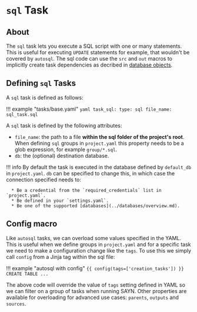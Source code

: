 # `sql` Task

## About

The `sql` task lets you execute a SQL script with one or many statements. This is useful for
executing `UPDATE` statements for example, that wouldn't be covered by `autosql`.
The sql code can use the `src` and `out` macros to implicitly create task dependencies as decribed in [database objects](../database_objects.md).


## Defining `sql` Tasks

A `sql` task is defined as follows:

!!! example "tasks/base.yaml"
    ```yaml
    task_sql:
      type: sql
      file_name: sql_task.sql
    ```

A `sql` task is defined by the following attributes:

* `file_name`: the path to a file **within the sql folder of the project's root**. When defining `sql` groups in `project.yaml` this property needs to be  a glob expression, for example `group/*.sql`.
* `db`: the (optional) destination database.

!!! info
    By default the task is executed in the database defined by `default_db` in `project.yaml`. `db` can be specified to change this, in which case the connection specified needs to:

      * Be a credential from the `required_credentials` list in `project.yaml`.
      * Be defined in your `settings.yaml`.
      * Be one of the supported [databases](../databases/overview.md).

## Config macro

Like `autosql` tasks, we can overload some values specified in the YAML. This is useful when we define
groups in `project.yaml` and for a specific task we need to make a configuration change like the `tags`. To use
this we simply call `config` from a Jinja tag within the sql file:

!!! example "autosql with config"
    ```
    {{ config(tags=['creation_tasks']) }}
    CREATE TABLE ...
    ```

The above code will override the value of `tags` setting defined in YAML so we can filter on a group of tasks when running SAYN. Other
properties are available for overloading for advanced use cases: `parents`, `outputs` and `sources`.
